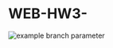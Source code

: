 # WEB-HW3-
![example branch parameter](https://github.com/andrew-pahomov/andrew-pahomov/actions/workflows/main.yml/badge.svg?branch=main)
